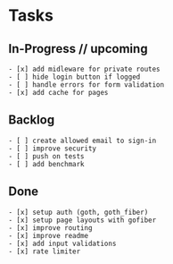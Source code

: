 # Tasks

## In-Progress // upcoming

    - [x] add midleware for private routes
    - [ ] hide login button if logged
    - [ ] handle errors for form validation
    - [x] add cache for pages

## Backlog

    - [ ] create allowed email to sign-in
    - [ ] improve security
    - [ ] push on tests
    - [ ] add benchmark

## Done

    - [x] setup auth (goth, goth_fiber)
    - [x] setup page layouts with gofiber
    - [x] improve routing
    - [x] improve readme
    - [x] add input validations
    - [x] rate limiter
